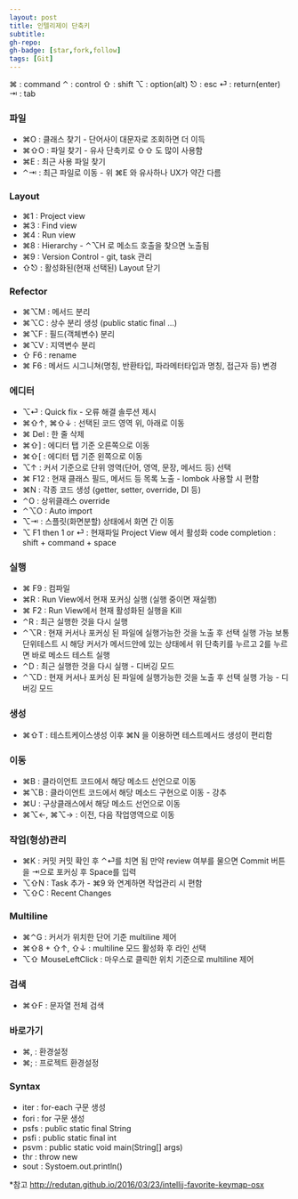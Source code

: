 ```yaml
---
layout: post
title: 인텔리제이 단축키
subtitle:
gh-repo:
gh-badge: [star,fork,follow]
tags: [Git]
---
```


⌘ : command
⌃ : control
⇧ : shift
⌥ : option(alt)
⎋ : esc
⏎ : return(enter)
⇥ : tab

### 파일
- ⌘O : 클래스 찾기 - 단어사이 대문자로 조회하면 더 이득
- ⌘⇧O : 파일 찾기 - 유사 단축키로 ⇧⇧ 도 많이 사용함
- ⌘E : 최근 사용 파일 찾기
- ⌃⇥ : 최근 파일로 이동 - 위 ⌘E 와 유사하나 UX가 약간 다름

### Layout
- ⌘1 : Project view
- ⌘3 : Find view
- ⌘4 : Run view
- ⌘8 : Hierarchy - ⌃⌥H 로 메소드 호출을 찾으면 노출됨
- ⌘9 : Version Control - git, task 관리
- ⇧⎋ : 활성화된(현재 선택된) Layout 닫기

### Refector
- ⌘⌥M : 메서드 분리
- ⌘⌥C : 상수 분리 생성 (public static final ...)
- ⌘⌥F : 필드(객체변수) 분리
- ⌘⌥V : 지역변수 분리
- ⇧ F6 : rename
- ⌘ F6 : 메서드 시그니쳐(명칭, 반환타입, 파라메터타입과 명칭, 접근자 등) 변경

### 에디터
- ⌥⏎ : Quick fix - 오류 해결 솔루션 제시
- ⌘⇧↑, ⌘⇧↓ : 선택된 코드 영역 위, 아래로 이동
- ⌘ Del : 한 줄 삭제
- ⌘⇧] : 에디터 탭 기준 오른쪽으로 이동
- ⌘⇧[ : 에디터 탭 기준 왼쪽으로 이동
- ⌥↑ : 커서 기준으로 단위 영역(단어, 영역, 문장, 메서드 등) 선택 
- ⌘ F12 : 현재 클래스 필드, 메서드 등 목록 노출 - lombok 사용할 시 편함
- ⌘N : 각종 코드 생성 (getter, setter, override, DI 등)
- ⌃O : 상위클래스 override
- ⌃⌥O : Auto import
- ⌥⇥ : 스플릿(화면분할) 상태에서 화면 간 이동
- ⌥ F1 then 1 or ⏎ : 현재파일 Project View 에서 
활성화
code completion :  shift + command + space

### 실행
- ⌘ F9 : 컴파일
- ⌘R : Run View에서 현재 포커싱 실행 (실행 중이면 재실행)
- ⌘ F2 : Run View에서 현재 활성화된 실행을 Kill
- ⌃R : 최근 실행한 것을 다시 실행
- ⌃⌥R : 현재 커서나 포커싱 된 파일에 실행가능한 것을 노출 후 선택 실행 가능
보통 단위테스트 시 해당 커서가 메서드안에 있는 상태에서 위 단축키를 누르고 2를 누르면 바로 메소드 테스트 실행
- ⌃D : 최근 실행한 것을 다시 실행 - 디버깅 모드
- ⌃⌥D : 현재 커서나 포커싱 된 파일에 실행가능한 것을 노출 후 선택 실행 가능 - 디버깅 모드

### 생성
- ⌘⇧T : 테스트케이스생성
이후 ⌘N 을 이용하면 테스트메서드 생성이 편리함

### 이동
- ⌘B : 클라이언트 코드에서 해당 메소드 선언으로 이동
- ⌘⌥B : 클라이언트 코드에서 해당 메소드 구현으로 이동 - 강추
- ⌘U : 구상클래스에서 해당 메소드 선언으로 이동
- ⌘⌥←, ⌘⌥→ : 이전, 다음 작업영역으로 이동

### 작업(형상)관리
- ⌘K : 커밋
커밋 확인 후 ⌃⏎를 치면 됨
만약 review 여부를 물으면 Commit 버튼을 ⇥으로 포커싱 후 Space를 입력
- ⌥⇧N : Task 추가 - ⌘9 와 연계하면 작업관리 시 편함
- ⌥⇧C : Recent Changes

### Multiline
- ⌘⌃G : 커서가 위치한 단어 기준 multiline 제어
- ⌘⇧8 + ⇧↑, ⇧↓ : multiline 모드 활성화 후 라인 선택
- ⌥⇧ MouseLeftClick : 마우스로 클릭한 위치 기준으로 multiline 제어

### 검색
- ⌘⇧F : 문자열 전체 검색

### 바로가기
- ⌘, : 환경설정
- ⌘; : 프로젝트 환경설정

### Syntax
- iter : for-each 구문 생성
- fori : for 구문 생성
- psfs : public static final String
- psfi : public static final int
- psvm : public static void main(String[] args)
- thr : throw new
- sout : Systoem.out.println()

*참고
http://redutan.github.io/2016/03/23/intellij-favorite-keymap-osx
